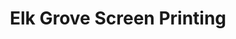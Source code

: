 ---
title: "Elk Grove Screen Printing"
url: /elk-grove/elk-grove-screen-printing/
shop: copyshop
---